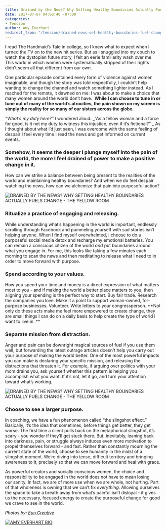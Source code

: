```yaml
---
title: Drained by the News? Why Setting Healthy Boundaries Actually Fuels Change
date: 2017-07-07 04:00:40 -07:00
categories:
- Tension
author: Amy Everhart
redirect_from: "/tension/drained-news-set-healthy-boundaries-fuel-change/"
---
```


I read The Handmaid’s Tale in college, so I knew what to expect when I turned the TV on to the new hit series. But as I snuggled into my couch to watch the dystopian future story, I felt an eerie familiarity wash over me. This world in which women were systematically stripped of their rights didn’t seem all that different from our own.

One particular episode contained every form of violence against women imaginable, and though the story was told respectfully, I couldn’t help wanting to change the channel and watch something lighter instead. As I reached for the remote, it dawned on me: I was about to make a choice that many women around the world don’t have.  **While I can choose to tune in or tune out of many of the world’s atrocities, the pain shown on my screen is simply the reality for so many of our sisters across the globe.**

_“What’s my duty here?”_ I wondered aloud. _“As a fellow woman and a force for good, is it not my duty to witness this injustice, even if it’s fictional?” _ As I thought about what I’d just seen, I was overcome with the same feeling of despair I feel every time I read the news and get informed on current events.

### **Somehow, it seems the deeper I plunge myself into the pain of the world, the more I feel drained of power to make a positive change in it.**

How can we strike a balance between being present to the realities of the world and maintaining healthy boundaries? And when we do feel despair watching the news, how can we alchemize that pain into purposeful action?

![DRAINED BY THE NEWS? WHY SETTING HEALTHY BOUNDARIES ACTUALLY FUELS CHANGE - THE YELLOW ROOM](https://yellow-blog-images.imgix.net/2017/07/Dreamer-17.jpg "DRAINED BY THE NEWS? WHY SETTING HEALTHY BOUNDARIES ACTUALLY FUELS CHANGE - THE YELLOW ROOM")

### **Ritualize a practice of engaging and releasing.**

While understanding what’s happening in the world is important, endlessly scrolling through Facebook and pummeling yourself with sad stories isn’t helping anyone. When I find myself overwhelmed, I choose to do a purposeful social media detox and recharge my emotional batteries. You can remain a conscious citizen of the world _and_ put boundaries around what you engage in. For me, this looks like taking a few minutes each morning to scan the news and then meditating to release what I need to in order to move forward with purpose.

### **Spend according to your values.**

How you spend your time and money is a direct expression of what matters most to you - and if making the world a better place matters to you, then aligning your spending is the perfect way to start. Buy fair trade. Research the companies you love. Make it a point to support woman-owned, for-purpose businesses. Volunteer. Write letters to your congressperson. **Not only do these acts make me feel more empowered to create change, they are small things I can do on a daily basis to help create the type of world I want to live in. **

### **Separate mission from distraction.**

Anger and pain can be downright magical sources of fuel if you use them well, but forwarding the latest outrage articles doesn't help you carry out your purpose of making the world better. One of the most powerful impacts you can make is declaring your specific mission, and releasing the distractions that threaten it. For example, if arguing over politics with your mom drains you, ask yourself whether this pattern is helping you accomplish what you want. If it’s not, let it go, and turn your attention toward what’s working.

![DRAINED BY THE NEWS? WHY SETTING HEALTHY BOUNDARIES ACTUALLY FUELS CHANGE - THE YELLOW ROOM](https://yellow-blog-images.imgix.net/2017/07/Dreamer-12.jpg "DRAINED BY THE NEWS? WHY SETTING HEALTHY BOUNDARIES ACTUALLY FUELS CHANGE - THE YELLOW ROOM")

### **Choose to see a larger purpose.**

In coaching, we have a fun phenomenon called “the slingshot effect.” Basically, it’s the idea that sometimes, before things get better, they get worse. The first time a client pulls back on the metaphorical slingshot, it’s scary - you wonder if they’ll get stuck there. But, inevitably, leaning back into darkness, pain, or struggle always induces even more motivation to propel themselves forward - and fast. Rather than constantly mourning the current state of the world, choose to see humanity in the midst of a slingshot moment. We’re diving into tense, difficult territory and bringing awareness to it, precisely so that we can move forward and heal with grace.

As powerful creators and socially conscious women, the choice and responsibility to be engaged in the world does not have to mean losing our sanity. In fact, we are of more use when we are whole, not hurting. Part of that wholeness is owning that we can’t fix _everything_. Allowing ourselves the space to take a breath away from what’s painful isn’t disloyal - it gives us the necessary, focused energy to create the purposeful change for good we crave to see in the world.

_Photos by: [Eun Creative](http://www.euncreative.com/)_

[![AMY EVERHART BIO](https://yellow-blog-images.imgix.net/2017/04/AMY-EVERHART-BIO.jpg)](http://www.amyeverhartcoaching.com/)

